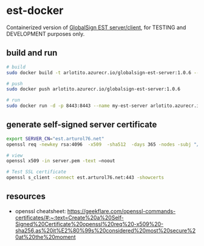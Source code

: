 # est-docker
Containerized version of [GlobalSign EST server/client](https://github.com/globalsign/est), for TESTING and DEVELOPMENT purposes only.

## build and run
```bash
# build
sudo docker build -t arlotito.azurecr.io/globalsign-est-server:1.0.6 --build-arg SERVER_CN="est.arturol76.net" ./server

# push
sudo docker push arlotito.azurecr.io/globalsign-est-server:1.0.6

# run
sudo docker run -d -p 8443:8443 --name my-est-server arlotito.azurecr.io/globalsign-est-server:1.0.6
```

## generate self-signed server certificate


```bash
export SERVER_CN="est.arturol76.net"
openssl req -newkey rsa:4096  -x509  -sha512  -days 365 -nodes -subj "/CN=$SERVER_CN" -out server.pem -keyout server.key

# view
openssl x509 -in server.pem -text –noout

# Test SSL certificate 
openssl s_client -connect est.arturol76.net:443 -showcerts
```

## resources
* openssl cheatsheet: https://geekflare.com/openssl-commands-certificates/#:~:text=Create%20a%20Self-Signed%20Certificate%20openssl%20req%20-x509%20-sha256,as%20it%E2%80%99s%20considered%20most%20secure%20at%20the%20moment